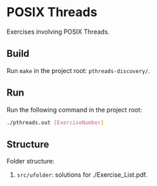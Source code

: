 # POSIX Threads

Exercises involving POSIX Threads.

## Build

Run `make` in the project root: `pthreads-discovery/`.

## Run

Run the following command in the project root:

```bash
./pthreads.out [ExerciseNumber]
```

## Structure

Folder structure:

1. `src/ufolder`: solutions for ./Exercise_List.pdf.
